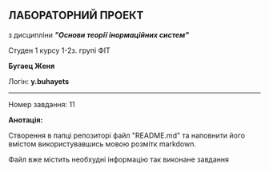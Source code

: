 ## ЛАБОРАТОРНИЙ ПРОЕКТ<br>
з дисципліни ***"Основи теорії інормаційних систем"***

Студен 1 курсу 1-2з. групі ФІТ 

**Бугаец Женя**

Логін: __y.buhayets__

---

Номер завдання: 11

**Анотація:**

Створення в папці репозиторі файл "README.md" та наповнити його вмістом використувавшись мовою розмітк markdown.

Файл вже містить необхудні інформацію так виконане завдання